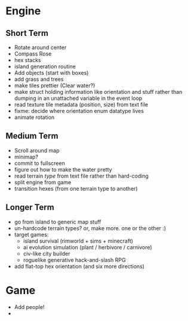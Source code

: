 Engine
======

Short Term
----------

- Rotate around center
- Compass Rose
- hex stacks
- island generation routine
- Add objects (start with boxes)
- add grass and trees
- make tiles prettier (Clear water?)
- make struct holding information like orientation and stuff
  rather than dumping in an unattached variable in the event
  loop
- read texture tile metadata (position, size) from text file
- fixme: decide where orientation enum 
  datatype lives
- animate rotation

Medium Term
-----------
- Scroll around map
- minimap?
- commit to fullscreen
- figure out how to make the water pretty
- read terrain _type_ from text file rather than hard-coding
- split engine from game
- transition hexes (from one terrain type to another)

Longer Term
-----------

- go from island to generic map stuff
- un-hardcode terrain types? or, make more. one or the other :)
- target games:
  - island survival (rimworld + sims + minecraft)
  - ai evolution simulation (plant / herbivore / carnivore)
  - civ-like city builder
  - roguelike generative hack-and-slash RPG
- add flat-top hex orientation (and six more directions)

Game
====

- Add people!
- 
